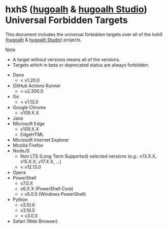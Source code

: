 [hugoalh]: https://github.com/hugoalh
[hugoalh-studio]: https://github.com/hugoalh-studio

# hxhS ([hugoalh][hugoalh] & [hugoalh Studio][hugoalh-studio]) Universal Forbidden Targets

This document includes the universal forbidden targets over all of the hxhS ([hugoalh][hugoalh] & [hugoalh Studio][hugoalh-studio]) projects.

> [!NOTE]
> - A target without versions means all of the versions.
> - Targets which in beta or deprecated status are always forbidden.

- Deno
  - < v1.20.0
- GitHub Actions Runner
  - < v2.300.0
- Go
  - < v1.13.0
- Google Chrome
  - v109.X.X
- Java
- Microsoft Edge
  - v109.X.X
  - EdgeHTML
- Microsoft Internet Explorer
- Mozilla Firefox
- NodeJS
  - Non LTS (Long Term Supported) selected versions (e.g.: v13.X.X, v15.X.X, v17.X.X, ...)
  - < v12.13.0
- Opera
- PowerShell
  - v7.0.X
  - v6.X.X (PowerShell Core)
  - < v5.0.0 (Windows PowerShell)
- Python
  - v3.10.6
  - v3.10.5
  - < v3.0.0
- Safari (Web Browser)